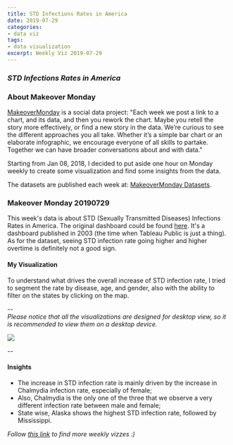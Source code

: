 ```yaml
---
title: STD Infections Rates in America
date: 2019-07-29
categories:
- data viz
tags:
- data visualization
excerpt: Weekly Viz 2019-07-29
---
```


### *STD Infections Rates in America*


### About Makeover Monday

[MakeoverMonday](http://www.makeovermonday.co.uk/) is a social data project:
"Each week we post a link to a chart, and its data, and then you rework the chart.
Maybe you retell the story more effectively, or find a new story in the data.
We’re curious to see the different approaches you all take. Whether it’s a simple bar chart or an elaborate infographic, we encourage everyone of all skills to partake.
Together we can have broader conversations about and with data."

Starting from Jan 08, 2018, I decided to put aside one hour on Monday weekly to create some visualization and find some insights from the data.

The datasets are published each week at: [MakeoverMonday Datasets](http://www.makeovermonday.co.uk/data/).

### Makeover Monday 20190729

This week's data is about STD (Sexually Transmitted Diseases) Infections Rates in America. The original dashboard could be found [here](https://public.tableau.com/profile/andy.kriebel#!/vizhome/STDs1996-2008/STDInfectionRates). It's a dashboard published in 2003 (the time when Tableau Public is just a thing).  
As for the dataset, seeing STD infection rate going higher and higher overtime is definitely not a good sign.  

#### My Visualization

To understand what drives the overall increase of STD infection rate, I tried to segment the rate by disease, age, and gender, also with the ability to filter on the states by clicking on the map.   

--  
*Please notice that all the visualizations are designed for desktop view, so it is recommended to view them on a desktop device.*  

<div class='tableauPlaceholder' id='viz1564463255630' style='position: relative'>
<noscript><a href='#'>
  <img alt=' ' src='https:&#47;&#47;public.tableau.com&#47;static&#47;images&#47;Ma&#47;MakeOverMonday20190729&#47;STDInfectionRateinUS&#47;1_rss.png' style='border: none' />
</a></noscript>
<object class='tableauViz'  style='display:none;'>
  <param name='host_url' value='https%3A%2F%2Fpublic.tableau.com%2F' />
  <param name='embed_code_version' value='3' /> 
  <param name='site_root' value='' />
  <param name='name' value='MakeOverMonday20190729&#47;STDInfectionRateinUS' />
  <param name='tabs' value='no' />
  <param name='toolbar' value='yes' />
  <param name='static_image' value='https:&#47;&#47;public.tableau.com&#47;static&#47;images&#47;Ma&#47;MakeOverMonday20190729&#47;STDInfectionRateinUS&#47;1.png' /> 
  <param name='animate_transition' value='yes' />
  <param name='display_static_image' value='yes' />
  <param name='display_spinner' value='yes' />
  <param name='display_overlay' value='yes' />
  <param name='display_count' value='yes' />
</object></div>            
<script type='text/javascript'>           
  var divElement = document.getElementById('viz1564463255630');           
  var vizElement = divElement.getElementsByTagName('object')[0];          
  vizElement.style.width='800px';vizElement.style.height='827px';         
  var scriptElement = document.createElement('script');                 
  scriptElement.src = 'https://public.tableau.com/javascripts/api/viz_v1.js';     
  vizElement.parentNode.insertBefore(scriptElement, vizElement);             
</script>
  
--  

#### Insights
* The increase in STD infection rate is mainly driven by the increase in Chalmydia infection rate, especially of female;  
* Also, Chalmydia is the only one of the three that we observe a very different infection rate between male and female;  
* State wise, Alaska shows the highest STD infection rate, followed by Mississippi.  


*Follow [this link](https://yudong-94.github.io/personal-website/project/MakeOverMonday2019/) to find more weekly vizzes :)*